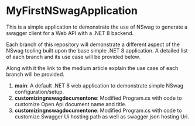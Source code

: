 # MyFirstNSwagApplication

This is a simple application to demonstrate the use of NSwag to generate a swagger client for a Web API with a .NET 8 backend. 

Each branch of this repository will demonstrate a different aspect of the NSwag tooling built upon the base simple .NET 8 application. A detailed list of each branch and its use case will be provided below.

Along with it the link to the medium article explain the use case of each branch will be provided.

1. **main**: A default .NET 8 web application to demonstrate simple NSwag configuration/setup.
2. **customizingnswagdocumentone**: Modified Program.cs with code to customize Open Api document name and title.
2. **customizingnswagdocumentone**: Modified Program.cs with code to customize Swagger Ui hosting path as well as swagger json hosting Uri.
